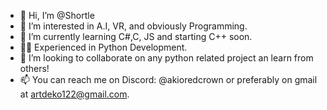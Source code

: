- 👋 Hi, I’m @Shortle
- 👀 I’m interested in A.I, VR, and obviously Programming.
- 🌱 I’m currently learning C#,C, JS and starting C++ soon.
- 🧑‍💻 Experienced in Python Development.
- 💞️ I’m looking to collaborate on any python related project an learn from others!
- 📫 You can reach me on Discord: @akioredcrown or preferably on gmail at artdeko122@gmail.com.
